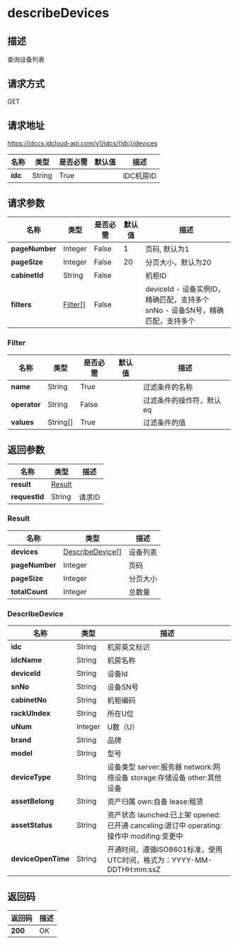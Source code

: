 # describeDevices


## 描述
查询设备列表

## 请求方式
GET

## 请求地址
https://jdccs.jdcloud-api.com/v1/idcs/{idc}/devices

|名称|类型|是否必需|默认值|描述|
|---|---|---|---|---|
|**idc**|String|True| |IDC机房ID|

## 请求参数
|名称|类型|是否必需|默认值|描述|
|---|---|---|---|---|
|**pageNumber**|Integer|False|1|页码, 默认为1|
|**pageSize**|Integer|False|20|分页大小，默认为20|
|**cabinetId**|String|False| |机柜ID|
|**filters**|[Filter[]](describedevices#filter)|False| |deviceId - 设备实例ID，精确匹配，支持多个<br>snNo - 设备SN号，精确匹配，支持多个<br>|

### <div id="filter">Filter</div>
|名称|类型|是否必需|默认值|描述|
|---|---|---|---|---|
|**name**|String|True| |过滤条件的名称|
|**operator**|String|False| |过滤条件的操作符，默认eq|
|**values**|String[]|True| |过滤条件的值|

## 返回参数
|名称|类型|描述|
|---|---|---|
|**result**|[Result](describedevices#result)| |
|**requestId**|String|请求ID|

### <div id="result">Result</div>
|名称|类型|描述|
|---|---|---|
|**devices**|[DescribeDevice[]](describedevices#describedevice)|设备列表|
|**pageNumber**|Integer|页码|
|**pageSize**|Integer|分页大小|
|**totalCount**|Integer|总数量|
### <div id="describedevice">DescribeDevice</div>
|名称|类型|描述|
|---|---|---|
|**idc**|String|机房英文标识|
|**idcName**|String|机房名称|
|**deviceId**|String|设备Id|
|**snNo**|String|设备SN号|
|**cabinetNo**|String|机柜编码|
|**rackUIndex**|String|所在U位|
|**uNum**|Integer|U数（U）|
|**brand**|String|品牌|
|**model**|String|型号|
|**deviceType**|String|设备类型 server:服务器 network:网络设备 storage:存储设备 other:其他设备|
|**assetBelong**|String|资产归属 own:自备 lease:租赁|
|**assetStatus**|String|资产状态 launched:已上架 opened:已开通 canceling:退订中 operating:操作中 modifing:变更中|
|**deviceOpenTime**|String|开通时间，遵循ISO8601标准，使用UTC时间，格式为：YYYY-MM-DDTHH:mm:ssZ|

## 返回码
|返回码|描述|
|---|---|
|**200**|OK|
